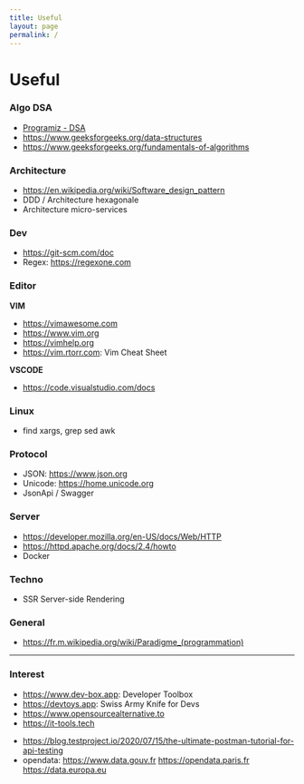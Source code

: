 ```yaml
---
title: Useful
layout: page
permalink: /
---
```


# Useful 

### Algo DSA
* [Programiz - DSA](https://www.programiz.com/dsa)
* https://www.geeksforgeeks.org/data-structures
* https://www.geeksforgeeks.org/fundamentals-of-algorithms

### Architecture
* https://en.wikipedia.org/wiki/Software_design_pattern
* DDD / Architecture hexagonale
* Architecture micro-services

### Dev
* https://git-scm.com/doc
* Regex: https://regexone.com

### Editor
**VIM**
* https://vimawesome.com
* https://www.vim.org
* https://vimhelp.org
* https://vim.rtorr.com: Vim Cheat Sheet

**VSCODE**
* https://code.visualstudio.com/docs

### Linux
- find xargs, grep sed awk

### Protocol
* JSON: https://www.json.org
* Unicode: https://home.unicode.org
* JsonApi / Swagger

### Server
* https://developer.mozilla.org/en-US/docs/Web/HTTP
* https://httpd.apache.org/docs/2.4/howto
* Docker

### Techno
* SSR Server-side Rendering

### General
- https://fr.m.wikipedia.org/wiki/Paradigme_(programmation)

---
### Interest
- https://www.dev-box.app: Developer Toolbox
- https://devtoys.app: Swiss Army Knife for Devs
- https://www.opensourcealternative.to
- https://it-tools.tech
* https://blog.testproject.io/2020/07/15/the-ultimate-postman-tutorial-for-api-testing
* opendata: https://www.data.gouv.fr https://opendata.paris.fr https://data.europa.eu
